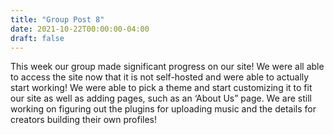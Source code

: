 ```yaml
---
title: "Group Post 8"
date: 2021-10-22T00:00:00-04:00
draft: false
---
```


This week our group made significant progress on our site! We were all able to access the site now that it is not self-hosted and were able to actually start working! We were able to pick a theme and start customizing it to fit our site as well as adding pages, such as an ‘About Us” page. We are still working on figuring out the plugins for uploading music and the details for creators building their own profiles! 
